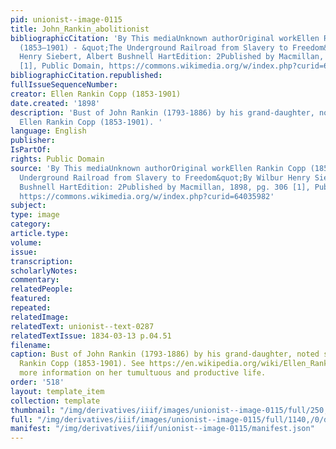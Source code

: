 ```yaml
---
pid: unionist--image-0115
title: John_Rankin_abolitionist
bibliographicCitation: 'By This mediaUnknown authorOriginal workEllen Rankin Copp
  (1853–1901) - &quot;The Underground Railroad from Slavery to Freedom&quot;By Wilbur
  Henry Siebert, Albert Bushnell HartEdition: 2Published by Macmillan, 1898, pg. 306
  [1], Public Domain, https://commons.wikimedia.org/w/index.php?curid=64035982'
bibliographicCitation.republished: 
fullIssueSequenceNumber: 
creator: Ellen Rankin Copp (1853-1901)
date.created: '1898'
description: 'Bust of John Rankin (1793-1886) by his grand-daughter, noted sculptor
  Ellen Rankin Copp (1853-1901). '
language: English
publisher: 
IsPartOf: 
rights: Public Domain
source: 'By This mediaUnknown authorOriginal workEllen Rankin Copp (1853–1901) - &quot;The
  Underground Railroad from Slavery to Freedom&quot;By Wilbur Henry Siebert, Albert
  Bushnell HartEdition: 2Published by Macmillan, 1898, pg. 306 [1], Public Domain,
  https://commons.wikimedia.org/w/index.php?curid=64035982'
subject: 
type: image
category: 
article.type: 
volume: 
issue: 
transcription: 
scholarlyNotes: 
commentary: 
relatedPeople: 
featured: 
repeated: 
relatedImage: 
relatedText: unionist--text-0287
relatedTextIssue: 1834-03-13 p.04.51
filename: 
caption: Bust of John Rankin (1793-1886) by his grand-daughter, noted sculptor Ellen
  Rankin Copp (1853-1901). See https://en.wikipedia.org/wiki/Ellen_Rankin_Copp for
  more information on her tumultuous and productive life.
order: '518'
layout: template_item
collection: template
thumbnail: "/img/derivatives/iiif/images/unionist--image-0115/full/250,/0/default.jpg"
full: "/img/derivatives/iiif/images/unionist--image-0115/full/1140,/0/default.jpg"
manifest: "/img/derivatives/iiif/unionist--image-0115/manifest.json"
---
```

